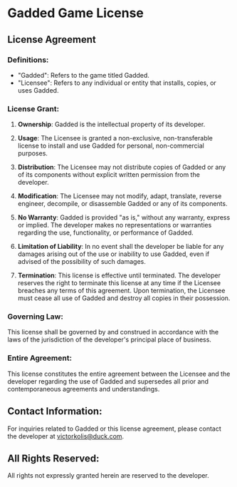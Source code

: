 # Gadded Game License

## License Agreement

### Definitions:

- "Gadded": Refers to the game titled Gadded.
- "Licensee": Refers to any individual or entity that installs, copies, or uses Gadded.

### License Grant:

1. **Ownership**: Gadded is the intellectual property of its developer.

2. **Usage**: The Licensee is granted a non-exclusive, non-transferable license to install and use Gadded for personal, non-commercial purposes.

3. **Distribution**: The Licensee may not distribute copies of Gadded or any of its components without explicit written permission from the developer.

4. **Modification**: The Licensee may not modify, adapt, translate, reverse engineer, decompile, or disassemble Gadded or any of its components.

5. **No Warranty**: Gadded is provided "as is," without any warranty, express or implied. The developer makes no representations or warranties regarding the use, functionality, or performance of Gadded.

6. **Limitation of Liability**: In no event shall the developer be liable for any damages arising out of the use or inability to use Gadded, even if advised of the possibility of such damages.

7. **Termination**: This license is effective until terminated. The developer reserves the right to terminate this license at any time if the Licensee breaches any terms of this agreement. Upon termination, the Licensee must cease all use of Gadded and destroy all copies in their possession.

### Governing Law:

This license shall be governed by and construed in accordance with the laws of the jurisdiction of the developer's principal place of business.

### Entire Agreement:

This license constitutes the entire agreement between the Licensee and the developer regarding the use of Gadded and supersedes all prior and contemporaneous agreements and understandings.

## Contact Information:

For inquiries related to Gadded or this license agreement, please contact the developer at [victorkolis@duck.com](mailto:victorkolis@duck.com).

## All Rights Reserved:

All rights not expressly granted herein are reserved to the developer.
